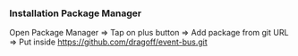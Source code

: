 ### Installation Package Manager

Open Package Manager =>
Tap on plus button => 
Add package from git URL =>
Put inside https://github.com/dragoff/event-bus.git
